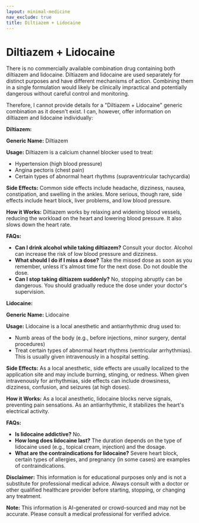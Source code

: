 ```yaml
---
layout: minimal-medicine
nav_exclude: true
title: Diltiazem + Lidocaine
---
```


# Diltiazem + Lidocaine

There is no commercially available combination drug containing both diltiazem and lidocaine.  Diltiazem and lidocaine are used separately for distinct purposes and have different mechanisms of action. Combining them in a single formulation would likely be clinically impractical and potentially dangerous without careful control and monitoring.

Therefore, I cannot provide details for a "Diltiazem + Lidocaine" generic combination as it doesn't exist.  I can, however, offer information on diltiazem and lidocaine individually:


**Diltiazem:**

**Generic Name:** Diltiazem

**Usage:**  Diltiazem is a calcium channel blocker used to treat:

* Hypertension (high blood pressure)
* Angina pectoris (chest pain)
* Certain types of abnormal heart rhythms (supraventricular tachycardia)

**Side Effects:** Common side effects include headache, dizziness, nausea, constipation, and swelling in the ankles. More serious, though rare, side effects include heart block, liver problems, and low blood pressure.

**How it Works:** Diltiazem works by relaxing and widening blood vessels, reducing the workload on the heart and lowering blood pressure.  It also slows down the heart rate.

**FAQs:**

* **Can I drink alcohol while taking diltiazem?**  Consult your doctor. Alcohol can increase the risk of low blood pressure and dizziness.
* **What should I do if I miss a dose?** Take the missed dose as soon as you remember, unless it's almost time for the next dose.  Do not double the dose.
* **Can I stop taking diltiazem suddenly?** No, stopping abruptly can be dangerous.  You should gradually reduce the dose under your doctor's supervision.



**Lidocaine:**

**Generic Name:** Lidocaine

**Usage:** Lidocaine is a local anesthetic and antiarrhythmic drug used to:

* Numb areas of the body (e.g., before injections, minor surgery, dental procedures)
* Treat certain types of abnormal heart rhythms (ventricular arrhythmias).  This is usually given intravenously in a hospital setting.


**Side Effects:**  As a local anesthetic, side effects are usually localized to the application site and may include burning, stinging, or redness.  When given intravenously for arrhythmias, side effects can include drowsiness, dizziness, confusion, and seizures (at high doses).

**How it Works:**  As a local anesthetic, lidocaine blocks nerve signals, preventing pain sensations. As an antiarrhythmic, it stabilizes the heart's electrical activity.

**FAQs:**

* **Is lidocaine addictive?** No.
* **How long does lidocaine last?** The duration depends on the type of lidocaine used (e.g., topical cream, injection) and the dosage.
* **What are the contraindications for lidocaine?**  Severe heart block, certain types of allergies, and pregnancy (in some cases) are examples of contraindications.


**Disclaimer:** This information is for educational purposes only and is not a substitute for professional medical advice.  Always consult with a doctor or other qualified healthcare provider before starting, stopping, or changing any treatment.


**Note:** This information is AI-generated or crowd-sourced and may not be accurate. Please consult a medical professional for verified advice.
